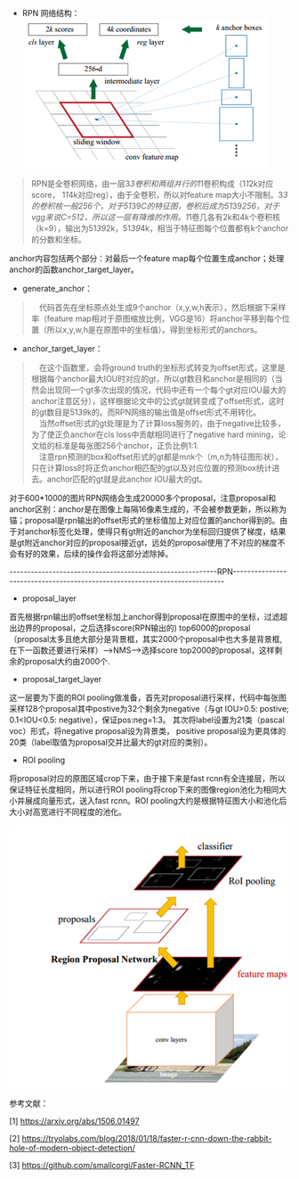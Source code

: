 * RPN 网络结构：
![RPN](_images/faster_rcnn.png)
>RPN是全卷积网络，由一层3*3卷积和两组并行的1*1卷积构成（1*1*2k对应score， 1*1*4k对应reg），由于全卷积，所以对feature map大小不限制。3*3的卷积核一般256个，对于51*39*C的特征图，卷积后成为51*39*256，对于vgg来说C=512，所以这一层有降维的作用。1*1卷几各有2k和4k个卷积核（k=9），输出为51*39*2k，51*39*4k，相当于特征图每个位置都有k个anchor的分数和坐标。


anchor内容包括两个部分：对最后一个feature map每个位置生成anchor；处理anchor的函数anchor_target_layer。
* generate_anchor：
>&emsp;代码首先在坐标原点处生成9个anchor（x,y,w,h表示），然后根据下采样率（feature map相对于原图缩放比例，VGG是16）将anchor平移到每个位置（所以x,y,w,h是在原图中的坐标值）。得到坐标形式的anchors。
  
* anchor_target_layer：
>&emsp;在这个函数里，会将ground truth的坐标形式转变为offset形式，这里是根据每个anchor最大IOU时对应的gt，所以gt数目和anchor是相同的（当然会出现同一个gt多次出现的情况，代码中还有一个每个gt对应IOU最大的anchor注意区分），这样根据论文中的公式gt就转变成了offset形式，这时的gt数目是51*39*k的。而RPN网络的输出值是offset形式不用转化。  
&emsp;当然offset形式的gt处理是为了计算loss服务的，由于negative比较多，为了使正负anchor在cls loss中贡献相同进行了negative hard mining，论文给的标准是每张图256个anchor，正负比例1:1.   
&emsp;注意rpn预测的box和offset形式的gt都是m*n*k个（m,n为特征图形状），只在计算loss时将正负anchor相匹配的gt以及对应位置的预测box统计进去。anchor匹配的gt就是此anchor IOU最大的gt。  

对于600*1000的图片RPN网络会生成20000多个proposal，注意proposal和anchor区别：anchor是在图像上每隔16像素生成的，不会被参数更新，所以称为锚；proposal是rpn输出的offset形式的坐标值加上对应位置的anchor得到的。由于对anchor标签化处理，使得只有gt附近的anchor为坐标回归提供了梯度，结果是gt附近anchor对应的proposal接近gt，远处的proposal使用了不对应的梯度不会有好的效果，后续的操作会将这部分滤除掉。

----------------------------------------------------------RPN---------------------------------------------------------------------------

* proposal_layer

首先根据rpn输出的offset坐标加上anchor得到proposal在原图中的坐标，过滤超出边界的proposal，之后选择score(RPN输出的) top6000的proposal（proposal太多且绝大部分是背景框，其实2000个proposal中也大多是背景框,在下一函数还要进行采样）-->NMS-->选择score top2000的proposal，这样剩余的proposal大约由2000个.

* proposal_target_layer

这一层要为下面的ROI pooling做准备，首先对proposal进行采样，代码中每张图采样128个proposal其中postive为32个剩余为negative（与gt IOU>0.5: postive; 0.1<IOU<0.5: negative），保证pos:neg=1:3。 其次将label设置为21类（pascal voc）形式，将negative proposal设为背景类， positive proposal设为更具体的20类（label取值为proposal交并比最大的gt对应的类别）。 

* ROI pooling

将proposal对应的原图区域crop下来，由于接下来是fast rcnn有全连接层，所以保证特征长度相同，所以进行ROI pooling将crop下来的图像region池化为相同大小并展成向量形式，送入fast rcnn。ROI pooling大约是根据特征图大小和池化后大小对高宽进行不同程度的池化。

![faster-rcnn结构图](_images/faster-rcnn_1.png)

参考文献：

[1] https://arxiv.org/abs/1506.01497 

[2] https://tryolabs.com/blog/2018/01/18/faster-r-cnn-down-the-rabbit-hole-of-modern-object-detection/

[3] https://github.com/smallcorgi/Faster-RCNN_TF
